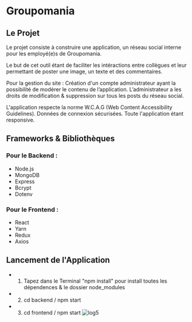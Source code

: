 # Groupomania

## Le Projet
Le projet consiste à construire une application, un réseau social interne pour les employé(e)s de Groupomania.

Le but de cet outil étant de faciliter les intéractions entre collègues et leur permettant de poster une image, un texte et des commentaires.

Pour la gestion du site :  Création d'un compte administrateur ayant la possibilité de modérer le contenu de l’application. 
L’administrateur a les droits de modification & suppression sur tous les posts du réseau social. 

L'application respecte la norme W.C.A.G (Web Content Accessibility Guidelines).
Données de connexion sécurisées.
Toute l'application étant responsive.

## Frameworks & Bibliothèques
### Pour le Backend :
- Node.js 
- MongoDB
- Express
- Bcrypt
- Dotenv

### Pour le Frontend :
- React
- Yarn
- Redux
- Axios

## Lancement de l'Application
- 1. Tapez dans le Terminal "npm install" pour install toutes les dépendences & le dossier node_modules
- 2. cd backend / npm start
- 3. cd frontend / npm start
![log5](https://user-images.githubusercontent.com/96197835/212493125-4432c47b-3526-4726-aa22-543e2b2cda22.png)




